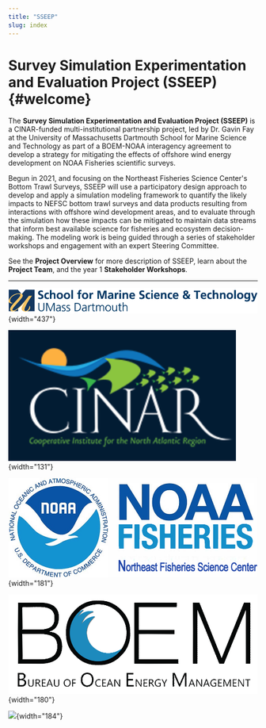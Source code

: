 ```yaml
---
title: "SSEEP"
slug: index
---
```


# Survey Simulation Experimentation and Evaluation Project (SSEEP) {#welcome}

The **Survey Simulation Experimentation and Evaluation Project (SSEEP)** is a CINAR-funded multi-institutional partnership project, led by Dr. Gavin Fay at the University of Massachusetts Dartmouth School for Marine Science and Technology as part of a BOEM-NOAA interagency agreement to develop a strategy for mitigating the effects of offshore wind energy development on NOAA Fisheries scientific surveys.

Begun in 2021, and focusing on the Northeast Fisheries Science Center's Bottom Trawl Surveys, SSEEP will use a participatory design approach to develop and apply a simulation modeling framework to quantify the likely impacts to NEFSC bottom trawl surveys and data products resulting from interactions with offshore wind development areas, and to evaluate through the simulation how these impacts can be mitigated to maintain data streams that inform best available science for fisheries and ecosystem decision-making. The modeling work is being guided through a series of stakeholder workshops and engagement with an expert Steering Committee.

See the **Project Overview** for more description of SSEEP, learn about the **Project Team**, and the year 1 **Stakeholder Workshops**.

------------------------------------------------------------------------

![](images/smast-logo-blue-2x.png){width="437"}

![](images/paste-A97ECE52.png){width="131"}

![](images/paste-DA648E87.png){width="181"}

![](images/paste-75811583.png){width="180"}

![](https://static.wixstatic.com/media/610b9b_1d9e8bdff8d349cc85cbd7832d38bca0~mv2.jpg/v1/fill/w_478,h_226,al_c,q_80,usm_0.66_1.00_0.01,enc_auto/Knot%2520alone.jpg){width="184"}
